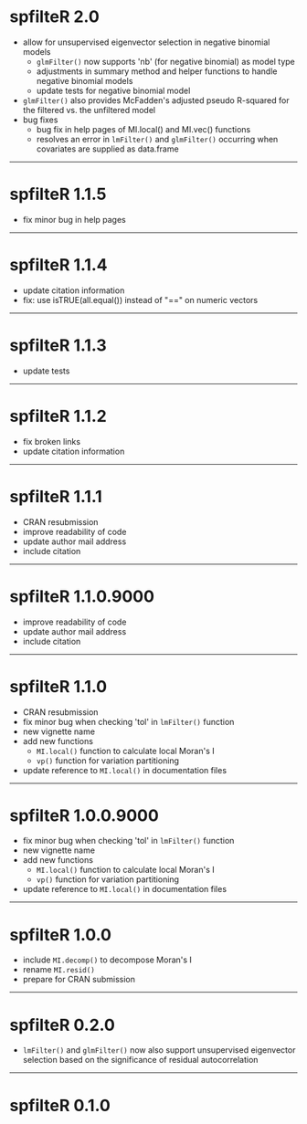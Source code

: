 # spfilteR 2.0

- allow for unsupervised eigenvector selection in negative binomial models
    - `glmFilter()` now supports 'nb' (for negative binomial) as model type
    - adjustments in summary method and helper functions to handle negative binomial models
    - update tests for negative binomial model
- `glmFilter()` also provides McFadden's adjusted pseudo R-squared for the filtered vs. the unfiltered model
- bug fixes
    - bug fix in help pages of MI.local() and MI.vec() functions
    - resolves an error in `lmFilter()` and `glmFilter()` occurring when covariates are supplied as data.frame

---

# spfilteR 1.1.5

- fix minor bug in help pages

---

# spfilteR 1.1.4

- update citation information
- fix: use isTRUE(all.equal()) instead of "==" on numeric vectors

---

# spfilteR 1.1.3

- update tests

---

# spfilteR 1.1.2

- fix broken links
- update citation information

---

# spfilteR 1.1.1

- CRAN resubmission
- improve readability of code
- update author mail address
- include citation

---

# spfilteR 1.1.0.9000

- improve readability of code
- update author mail address
- include citation

---

# spfilteR 1.1.0

- CRAN resubmission
- fix minor bug when checking 'tol' in `lmFilter()` function
- new vignette name
- add new functions
    - `MI.local()` function to calculate local Moran's I
    - `vp()` function for variation partitioning
- update reference to `MI.local()` in documentation files

---

# spfilteR 1.0.0.9000

- fix minor bug when checking 'tol' in `lmFilter()` function
- new vignette name
- add new functions
    - `MI.local()` function to calculate local Moran's I
    - `vp()` function for variation partitioning
- update reference to `MI.local()` in documentation files

---

# spfilteR 1.0.0

- include `MI.decomp()` to decompose Moran's I
- rename `MI.resid()`
- prepare for CRAN submission

---

# spfilteR 0.2.0

- `lmFilter()` and `glmFilter()` now also support unsupervised eigenvector selection based on the significance of residual autocorrelation

---

# spfilteR 0.1.0
